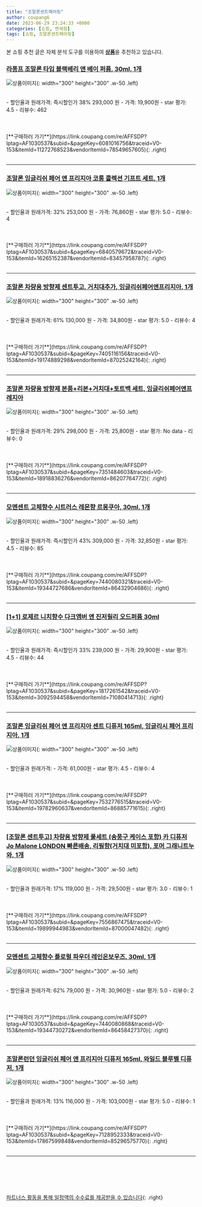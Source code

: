 ```yaml
---
title: "조말론센트페어링"
author: coupang6
date: 2023-06-29 23:24:33 +0800
categories: [쇼핑, 면세점]
tags: [쇼핑, 조말론센트페어링]
---
```


본 쇼핑 추천 글은 자체 분석 도구를 이용하여 [**상품**](https://link.coupang.com/a/bao1ui)을 추천하고 있습니다.

### [라퐁프 조말론 타입 블랙베리 앤 베이 퍼퓸, 30ml, 1개](https://link.coupang.com/re/AFFSDP?lptag=AF1030537&subid=&pageKey=6081016756&traceid=V0-153&itemId=11272768523&vendorItemId=78549657605)

![상품이미지](https://thumbnail9.coupangcdn.com/thumbnails/remote/230x230ex/image/rs_quotation_api/1ikopiji/c7e2e7f9a98b478984a7565da4b7c81b.png){: width="300" height="300" .w-50 .left}


<br>
- 할인율과 원래가격: 즉시할인가 38%  293,000   원
- 가격: 19,900원
- star 평가: 4.5
- 리뷰수: 462
<br>
<br>
<br>
<br>
[**구매하러 가기**](https://link.coupang.com/re/AFFSDP?lptag=AF1030537&subid=&pageKey=6081016756&traceid=V0-153&itemId=11272768523&vendorItemId=78549657605){: .right}
<br>
<br>

---

### [조말론 잉글리쉬 페어 앤 프리지아 코롱 콜렉션 기프트 세트, 1개](https://link.coupang.com/re/AFFSDP?lptag=AF1030537&subid=&pageKey=6840579672&traceid=V0-153&itemId=16265152387&vendorItemId=83457958787)

![상품이미지](https://thumbnail8.coupangcdn.com/thumbnails/remote/230x230ex/image/vendor_inventory/5bad/e7d7983eba236502ecaa9a9e87c74eba9272d75010375e3c43696a41e1d2.png){: width="300" height="300" .w-50 .left}


<br>
- 할인율과 원래가격: 32%  253,000   원
- 가격: 76,860원
- star 평가: 5.0
- 리뷰수: 4
<br>
<br>
<br>
<br>
[**구매하러 가기**](https://link.coupang.com/re/AFFSDP?lptag=AF1030537&subid=&pageKey=6840579672&traceid=V0-153&itemId=16265152387&vendorItemId=83457958787){: .right}
<br>
<br>

---

### [조말론 차량용 방향제 센트투고, 거치대추가, 잉글리쉬페어앤프리지아, 1개](https://link.coupang.com/re/AFFSDP?lptag=AF1030537&subid=&pageKey=7405116156&traceid=V0-153&itemId=19174889298&vendorItemId=87025242164)

![상품이미지](https://thumbnail9.coupangcdn.com/thumbnails/remote/230x230ex/image/vendor_inventory/5b04/af4f0c6743eec697a60141514960918a131a9ed6419d96cbbefcd680fa28.jpg){: width="300" height="300" .w-50 .left}


<br>
- 할인율과 원래가격: 61%  130,000   원
- 가격: 34,800원
- star 평가: 5.0
- 리뷰수: 4
<br>
<br>
<br>
<br>
[**구매하러 가기**](https://link.coupang.com/re/AFFSDP?lptag=AF1030537&subid=&pageKey=7405116156&traceid=V0-153&itemId=19174889298&vendorItemId=87025242164){: .right}
<br>
<br>

---

### [조말론 차량용 방향제 본품+리본+거치대+토트백 세트, 잉글리쉬페어앤프레지아](https://link.coupang.com/re/AFFSDP?lptag=AF1030537&subid=&pageKey=7351484603&traceid=V0-153&itemId=18918836276&vendorItemId=86207764772)

![상품이미지](https://thumbnail8.coupangcdn.com/thumbnails/remote/230x230ex/image/vendor_inventory/0dd8/3fc7e14d586de7cbde8381b3d5fc2da240b6d785c23d3a22d6f5164276ce.jpg){: width="300" height="300" .w-50 .left}


<br>
- 할인율과 원래가격: 29%  298,000   원
- 가격: 25,800원
- star 평가: No data
- 리뷰수: 0
<br>
<br>
<br>
<br>
[**구매하러 가기**](https://link.coupang.com/re/AFFSDP?lptag=AF1030537&subid=&pageKey=7351484603&traceid=V0-153&itemId=18918836276&vendorItemId=86207764772){: .right}
<br>
<br>

---

### [모멘센트 고체향수 시트러스 레몬향 르몽쿠아, 30ml, 1개](https://link.coupang.com/re/AFFSDP?lptag=AF1030537&subid=&pageKey=7440080321&traceid=V0-153&itemId=19344727686&vendorItemId=86432904686)

![상품이미지](https://thumbnail9.coupangcdn.com/thumbnails/remote/230x230ex/image/retail/images/2023/06/30/15/9/ff55d84f-85aa-4c92-b019-0329c9f4300e.jpg){: width="300" height="300" .w-50 .left}


<br>
- 할인율과 원래가격: 즉시할인가 43%  309,000   원
- 가격: 32,850원
- star 평가: 4.5
- 리뷰수: 85
<br>
<br>
<br>
<br>
[**구매하러 가기**](https://link.coupang.com/re/AFFSDP?lptag=AF1030537&subid=&pageKey=7440080321&traceid=V0-153&itemId=19344727686&vendorItemId=86432904686){: .right}
<br>
<br>

---

### [[1+1] 로제르 니치향수 다크앰버 앤 진저릴리 오드퍼퓸 30ml](https://link.coupang.com/re/AFFSDP?lptag=AF1030537&subid=&pageKey=1817261542&traceid=V0-153&itemId=3092594458&vendorItemId=71080414713)

![상품이미지](https://thumbnail7.coupangcdn.com/thumbnails/remote/230x230ex/image/vendor_inventory/9989/33250560b07ed01678b9ac2577828083cdbfa54891276b877f4efec90113.png){: width="300" height="300" .w-50 .left}


<br>
- 할인율과 원래가격: 즉시할인가 33%  239,000   원
- 가격: 29,900원
- star 평가: 4.5
- 리뷰수: 44
<br>
<br>
<br>
<br>
[**구매하러 가기**](https://link.coupang.com/re/AFFSDP?lptag=AF1030537&subid=&pageKey=1817261542&traceid=V0-153&itemId=3092594458&vendorItemId=71080414713){: .right}
<br>
<br>

---

### [조말론 잉글리쉬 페어 앤 프리지아 센트 디퓨저 165ml, 잉글리시 페어 프리지아, 1개](https://link.coupang.com/re/AFFSDP?lptag=AF1030537&subid=&pageKey=7532776515&traceid=V0-153&itemId=19782960637&vendorItemId=86885771615)

![상품이미지](https://thumbnail6.coupangcdn.com/thumbnails/remote/230x230ex/image/vendor_inventory/1e7d/d170a2c6d372eec115dee53ed88bf568e19cfe3a76bff2565645be1fcd4e.png){: width="300" height="300" .w-50 .left}


<br>
- 할인율과 원래가격: 
- 가격: 61,000원
- star 평가: 4.5
- 리뷰수: 4
<br>
<br>
<br>
<br>
[**구매하러 가기**](https://link.coupang.com/re/AFFSDP?lptag=AF1030537&subid=&pageKey=7532776515&traceid=V0-153&itemId=19782960637&vendorItemId=86885771615){: .right}
<br>
<br>

---

### [[조말론 센트투고] 차량용 방향제 풀세트 (송풍구 케이스 포함) 카 디퓨저 Jo Malone LONDON 빠른배송, 리필향(거치대 미포함), 포머 그래니트누와, 1개](https://link.coupang.com/re/AFFSDP?lptag=AF1030537&subid=&pageKey=7556867475&traceid=V0-153&itemId=19899944983&vendorItemId=87000047482)

![상품이미지](https://thumbnail6.coupangcdn.com/thumbnails/remote/230x230ex/image/vendor_inventory/2cc8/8b8e51587c7672646a8c3326f960b4e5a1ab8cab38a52f44edcbbac8a8ca.PNG){: width="300" height="300" .w-50 .left}


<br>
- 할인율과 원래가격: 17%  119,000   원
- 가격: 29,500원
- star 평가: 3.0
- 리뷰수: 1
<br>
<br>
<br>
<br>
[**구매하러 가기**](https://link.coupang.com/re/AFFSDP?lptag=AF1030537&subid=&pageKey=7556867475&traceid=V0-153&itemId=19899944983&vendorItemId=87000047482){: .right}
<br>
<br>

---

### [모멘센트 고체향수 플로럴 파우더 레인온보우즈, 30ml, 1개](https://link.coupang.com/re/AFFSDP?lptag=AF1030537&subid=&pageKey=7440080868&traceid=V0-153&itemId=19344730272&vendorItemId=86458427370)

![상품이미지](https://thumbnail10.coupangcdn.com/thumbnails/remote/230x230ex/image/retail/images/2023/07/03/15/6/c4d3f400-80c9-4379-bd37-06300417abd6.png){: width="300" height="300" .w-50 .left}


<br>
- 할인율과 원래가격: 62%  79,000   원
- 가격: 30,960원
- star 평가: 5.0
- 리뷰수: 2
<br>
<br>
<br>
<br>
[**구매하러 가기**](https://link.coupang.com/re/AFFSDP?lptag=AF1030537&subid=&pageKey=7440080868&traceid=V0-153&itemId=19344730272&vendorItemId=86458427370){: .right}
<br>
<br>

---

### [조말론런던 잉글리쉬 페어 앤 프리지아 디퓨저 165ml, 와일드 블루벨 디퓨저, 1개](https://link.coupang.com/re/AFFSDP?lptag=AF1030537&subid=&pageKey=7128952333&traceid=V0-153&itemId=17867599848&vendorItemId=85296575770)

![상품이미지](https://thumbnail10.coupangcdn.com/thumbnails/remote/230x230ex/image/vendor_inventory/2759/ef2c3e4dc7ff7a78fbd717d5555b07b5c8308b8c1ff57c2e83bbccc0d215.jpeg){: width="300" height="300" .w-50 .left}


<br>
- 할인율과 원래가격: 13%  116,000   원
- 가격: 103,000원
- star 평가: 5.0
- 리뷰수: 1
<br>
<br>
<br>
<br>
[**구매하러 가기**](https://link.coupang.com/re/AFFSDP?lptag=AF1030537&subid=&pageKey=7128952333&traceid=V0-153&itemId=17867599848&vendorItemId=85296575770){: .right}
<br>
<br>

---
<br><br><br><br><br> [파트너스 활동을 통해 일정액의 수수료를 제공받을 수 있습니다](https://link.coupang.com/a/bao1ui){: .right}